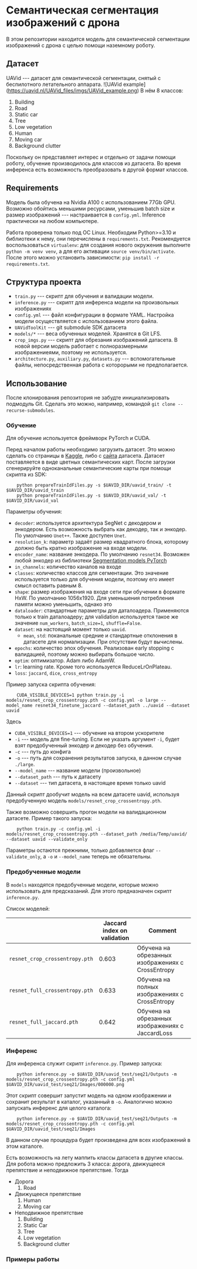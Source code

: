 # Семантическая сегментация изображений с дрона

В этом репозитории находится модель для семантической сегментации изображений с дрона с целью помощи наземному роботу.

## Датасет
UAVid --- датасет для семантической сегментации, снятый с беспилотного летательного аппарата.
![UAVid example] (https://uavid.nl/UAVid_files/imgs/UAVid_example.png)
В нём 8 классов:

1. Building
2. Road
3. Static car
4. Tree
5. Low vegetation
6. Human
7. Moving car
8. Background clutter

Поскольку он представляет интерес и отдельно от задачи помощи роботу, обучение производилось для классов из датасета.
Во время инференса есть возможность преобразовать в другой формат классов.

## Requirements
Модель была обучена на Nvidia A100 с использованием 77Gb GPU. Возможно обойтись меньшими ресурсами, уменьшив batch size и размер изображений --- настраивается в `config.yml`.
Inference практически на любом компьютере.

Работа проверена только под ОС Linux.
Необходим Python>=3.10 и библиотеки к нему, они перечислены в `requirements.txt`.
Рекомендуется воспользоваться `virtualenv`: для создания нового окружения выполните `python -m venv venv`, а для его активации `source venv/bin/activate`. После этого можно установить зависимости: `pip install -r requirements.txt`.

## Структура проекта

- `train.py` --- скрипт для обучения и валидации модели.
- `inference.py` --- скрипт для инференса модели на произвольных изображениях
- `config.yml` --- файл конфигурации в формате YAML. Настройка модели осуществляется с использованием этого файла.
- `UAVidToolKit` --- git submodule SDK датасета
- `models/*` --- веса обученных моделей. Хранятся в Git LFS.
- `crop_imgs.py` --- скрипт для обрезания изображений датасета. В новой версии модель работает с полноразмерными изображениеями, поэтому не используется.
- `architecture.py`, `auxiliary.py`, `datasets.py` --- вспомогательные файлы, непосредственная работа с которорыми не предполагается.

## Использование

После клонирования репозитория не забудте инициализировать подмодуль Git.
Сделать это можно, например, командой `git clone --recurse-submodules`.

### Обучение

Для обучение используется фреймворк PyTorch и CUDA.

Перед началом работы необходимо загрузить датасет.
Это можно сделать со страницы в [Kaggle](https://www.kaggle.com/datasets/dasmehdixtr/uavid-v1), либо с [сайта](https://uavid.nl/) датасета.
Датасет поставляется в виде цветных семантических карт. После загрузки сгенерируйте одноканальные семантические карты при помощи
скрипта из SDK:

```shell
    python prepareTrainIdFiles.py -s $UAVID_DIR/uavid_train/ -t $UAVID_DIR/uavid_train
    python prepareTrainIdFiles.py -s $UAVID_DIR/uavid_val/ -t $UAVID_DIR/uavid_val
```

Параметры обучения:

- `decoder`:  используется архитектура SegNet с декодером и энкодером. Есть возможность выбрать как декодер, так и энкодер. По умолчанию `Unet++`. Также доступен `Unet`.
- `resolution_k`: параметр задаёт размер квадратного блока, которому должно быть кратно изображение на входе модели.
- `encoder_name`: название энкодера. По умолчанию `resnet34`. Возможен любой энкодер из библиотеки [Segmentation models PyTorch](https://github.com/qubvel/segmentation_models.pytorch)
- `in_channels`: количество каналов на входе
- `classes`: количество классов для сегментации. Это значение используется только для обучения модели, поэтому его имеет смысл оставить равным 8.
- `shape`: размер изображения на входе сети при обучении в формате HxW. По умолчанию 1056x1920. Для уменьшения потребления памяти можно уменьшить, однако это 
- `dataloader`: стандартные параметры для даталоадера. Применяются только к train даталоадеру; для validation используется такое же значение `num_workers`, `batch_size=1`, `shuffle=False`.
- `dataset`: на настоящий момент только `uavid`.
    - `mean`, `std`: поканальные средние и стандартные отклонения в датасете для нормализации. При отсутствии будут вычислены.
- `epochs`: количество эпох обучения. Реализован early stopping с валидацией, поэтому можно выбирать большое число.
- `optim`: оптимизатор. Adam либо AdamW.
- `lr`: learning rate. Кроме того используется ReduceLrOnPlateau.
- `loss`: `jaccard`, `dice`, `cross_entropy`

Пример запуска скрипта обучения:

```shell
    CUDA_VISIBLE_DEVICES=1 python train.py -i models/resnet_crop_crossentropy.pth -c config.yml -o large --model_name resnet34_finetune_jaccard --dataset_path ../uavid --dataset uavid
```

Здесь

- `CUDA_VISIBLE_DEVICES=1` --- обучение на втором ускорителе
- `-i` --- модель для fine-tuning. Если не указать аргумент `-i`, будет взят предобученный энкодер и декодер без обучения.
- `-c` --- путь до конфига
- `-o` --- путь для сохранения результатов запуска, в данном случае `./large`.
- `--model_name` --- название модели (произвольное)
- `--dataset_path` --- путь к датасету
- `--dataset` --- тип датасета, в настоящее время только uavid

Данный скрипт дообучит модель на всем датасете uavid, используя предобученную модель `models/resnet_crop_crossentropy.pth`.

Также возможно совершить прогон модели на валидационном датасете. Пример такого запуска:

```shell
    python train.py -c config.yml -i models/resnet_crop_crossentropy.pth --dataset_path /media/Temp/uavid/ --dataset uavid --validate_only
```

Параметры остаются прежними, только добавляется флаг `--validate_only`, а `-o` и `--model_name` теперь не обязательны.

### Предобученные модели
В `models` находятся предобученные модели, которые можно использовать для предсказаний.
Для этого предназначен скрипт `inference.py`.

Список моделей:

|                                | Jaccard index on validation | Comment                                           |
|--------------------------------|-----------------------------|---------------------------------------------------|
| `resnet_crop_crossentropy.pth` |                       0.603 | Обучена на обрезанных изображениях с CrossEntropy |
| `resnet_full_crossentropy.pth` |                       0.633 |     Обучена на полных изображениях с CrossEntropy |
| `resnet_full_jaccard.pth`      |                       0.642 |  Обучена на обрезанных изображениях с JaccardLoss |

### Инференс
Для инференса служит скрипт `inference.py`.
Пример запуска:

```shell
    python inference.py -o $UAVID_DIR/uavid_test/seq21/Outputs -m models/resnet_crop_crossentropy.pth -c config.yml $UAVID_DIR/uavid_test/seq21/Images/000000.png
```

Этот скрипт совершит запустит модель на одном изображении и сохранит результат в каталог, указанный в `-o`.
Аналогично можно запускать инференс для целого каталога:

```shell
    python inference.py -o $UAVID_DIR/uavid_test/seq21/Outputs -m models/resnet_crop_crossentropy.pth -c config.yml $UAVID_DIR/uavid_test/seq21/Images
```

В данном случае процедура будет произведена для всех изображений в этом каталоге.

Есть возможность на лету маппить классы датасета в другие классы. Для робота можно предложить 3 класса: дорога, движущееся препятствие и неподвижное препятствие.
Тогда

- Дорога
    1. Road
- Движущееся препятствие
    1. Human
    2. Moving car
- Неподвижное препятствие
    1. Building
    2. Static Car
    3. Tree
    4. Low vegetation
    5. Background clutter

### Примеры работы


